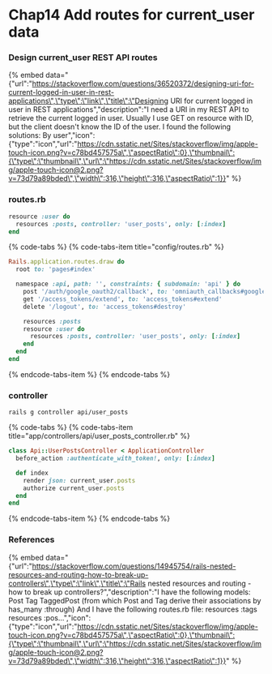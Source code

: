 # Chap14 Add routes for current\_user data

### Design current\_user REST API routes



{% embed data="{\"url\":\"https://stackoverflow.com/questions/36520372/designing-uri-for-current-logged-in-user-in-rest-applications\",\"type\":\"link\",\"title\":\"Designing URI for current logged in user in REST applications\",\"description\":\"I need a URI in my REST API to retrieve the current logged in user. Usually I use GET on resource with ID, but the client doesn\'t know the ID of the user.   I found the following solutions:  By user\",\"icon\":{\"type\":\"icon\",\"url\":\"https://cdn.sstatic.net/Sites/stackoverflow/img/apple-touch-icon.png?v=c78bd457575a\",\"aspectRatio\":0},\"thumbnail\":{\"type\":\"thumbnail\",\"url\":\"https://cdn.sstatic.net/Sites/stackoverflow/img/apple-touch-icon@2.png?v=73d79a89bded\",\"width\":316,\"height\":316,\"aspectRatio\":1}}" %}



### routes.rb

```ruby
resource :user do
  resources :posts, controller: 'user_posts', only: [:index]
end
```



{% code-tabs %}
{% code-tabs-item title="config/routes.rb" %}
```ruby
Rails.application.routes.draw do
  root to: 'pages#index'

  namespace :api, path: '', constraints: { subdomain: 'api' } do
    post '/auth/google_oauth2/callback', to: 'omniauth_callbacks#google_oauth2'
    get '/access_tokens/extend', to: 'access_tokens#extend'
    delete '/logout', to: 'access_tokens#destroy'

    resources :posts
    resource :user do
      resources :posts, controller: 'user_posts', only: [:index]
    end
  end
end
```
{% endcode-tabs-item %}
{% endcode-tabs %}



### controller

```text
rails g controller api/user_posts
```



{% code-tabs %}
{% code-tabs-item title="app/controllers/api/user\_posts\_controller.rb" %}
```ruby
class Api::UserPostsController < ApplicationController
  before_action :authenticate_with_token!, only: [:index]

  def index
    render json: current_user.posts
    authorize current_user.posts
  end
end
```
{% endcode-tabs-item %}
{% endcode-tabs %}



### References

{% embed data="{\"url\":\"https://stackoverflow.com/questions/14945754/rails-nested-resources-and-routing-how-to-break-up-controllers\",\"type\":\"link\",\"title\":\"Rails nested resources and routing - how to break up controllers?\",\"description\":\"I have the following models: Post Tag TaggedPost \(from which Post and Tag derive their associations by has\_many :through\) And I have the following routes.rb file:  resources :tags  resources :pos...\",\"icon\":{\"type\":\"icon\",\"url\":\"https://cdn.sstatic.net/Sites/stackoverflow/img/apple-touch-icon.png?v=c78bd457575a\",\"aspectRatio\":0},\"thumbnail\":{\"type\":\"thumbnail\",\"url\":\"https://cdn.sstatic.net/Sites/stackoverflow/img/apple-touch-icon@2.png?v=73d79a89bded\",\"width\":316,\"height\":316,\"aspectRatio\":1}}" %}



### 



